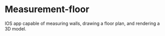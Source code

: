 # Measurement-floor

IOS app capable of measuring walls, drawing a floor plan, and rendering a 3D model.
